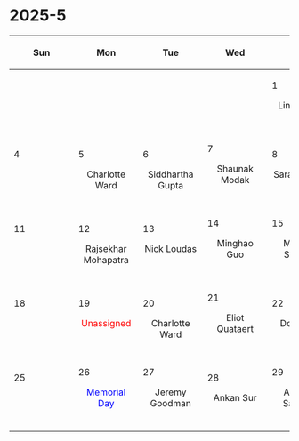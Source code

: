 # 2025-5

|<div style='max-width:100px;width:100px'><p>Sun</p></div>|<div style='max-width:100px;width:100px'><p>Mon</p></div>|<div style='max-width:100px;width:100px'><p>Tue</p></div>|<div style='max-width:100px;width:100px'><p>Wed</p></div>|<div style='max-width:100px;width:100px'><p>Thu</p></div>|<div style='max-width:100px;width:100px'><p>Fri</p></div>|<div style='max-width:100px;width:100px'><p>Sat</p></div>|
|:-:|:-:|:-:|:-:|:-:|:-:|:-:|
|<p><br/><br/></p> |<p><br/><br/></p> |<p><br/><br/></p> |<p><br/><br/></p> |<p align='left'>1</p><p>Linhao Ma<br/><br/></p>|<p align='left'>2</p><p>Yubo Su<br/><br/></p>|<p align='left'>3</p><p><br/><br/></p>|
|<p align='left'>4</p><p><br/><br/></p>|<p align='left'>5</p><p>Charlotte<br/> Ward</p>|<p align='left'>6</p><p>Siddhartha<br/> Gupta</p>|<p align='left'>7</p><p>Shaunak Modak<br/><br/></p>|<p align='left'>8</p><p>Sarah Thiele<br/><br/></p>|<p align='left'>9</p><p>Sanghyuk<br/> Moon</p>|<p align='left'>10</p><p><br/><br/></p>|
|<p align='left'>11</p><p><br/><br/></p>|<p align='left'>12</p><p>Rajsekhar<br/> Mohapatra</p>|<p align='left'>13</p><p>Nick Loudas<br/><br/></p>|<p align='left'>14</p><p>Minghao Guo<br/><br/></p>|<p align='left'>15</p><p>Michael Strauss<br/><br/></p>|<p align='left'>16</p><p>Luca Orusa<br/><br/></p>|<p align='left'>17</p><p><br/><br/></p>|
|<p align='left'>18</p><p><br/><br/></p>|<p align='left'>19</p><p><span style='color:red'>Unassigned</span><br/><br/></p>|<p align='left'>20</p><p>Charlotte<br/> Ward</p>|<p align='left'>21</p><p>Eliot Quataert<br/><br/></p>|<p align='left'>22</p><p>Dongzi Li<br/><br/></p>|<p align='left'>23</p><p>David Setton<br/><br/></p>|<p align='left'>24</p><p><br/><br/></p>|
|<p align='left'>25</p><p><br/><br/></p>|<p align='left'>26</p><p><span style='color:blue'>Memorial Day</span><br/><br/></p>|<p align='left'>27</p><p>Jeremy Goodman<br/><br/></p>|<p align='left'>28</p><p>Ankan Sur<br/><br/></p>|<p align='left'>29</p><p>Andrew Saydjari<br/><br/></p>|<p align='left'>30</p><p>Akash Gupta<br/><br/></p>|<p align='left'>31</p><p><br/><br/></p>|
